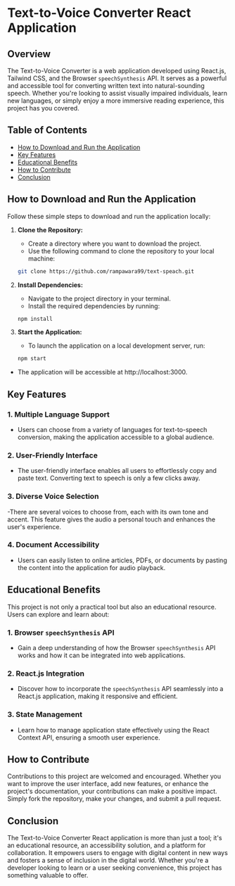 # Text-to-Voice Converter React Application
 

## Overview

The Text-to-Voice Converter is a web application developed using React.js, Tailwind CSS, and the Browser `speechSynthesis` API. It serves as a powerful and accessible tool for converting written text into natural-sounding speech. Whether you're looking to assist visually impaired individuals, learn new languages, or simply enjoy a more immersive reading experience, this project has you covered.

## Table of Contents

- [How to Download and Run the Application](#How-to-Download-and-Run-the-Application)
- [Key Features](#key-features)
- [Educational Benefits](#educational-benefits)
- [How to Contribute](#how-to-contribute)
- [Conclusion](#Conclusion) 

## How to Download and Run the Application

Follow these simple steps to download and run the application locally:

1. **Clone the Repository:**
   - Create a directory where you want to download the project.
   - Use the following command to clone the repository to your local machine:

   ```bash
   git clone https://github.com/rampawara99/text-speach.git

2. **Install Dependencies:**

   - Navigate to the project directory in your terminal.
   - Install the required dependencies by running:

   ```bash
   npm install

3. **Start the Application:**
    - To launch the application on a local development server, run:

   ```bash
   npm start


- The application will be accessible at http://localhost:3000.

## Key Features

### 1. Multiple Language Support
- Users can choose from a variety of languages for text-to-speech conversion, making the application accessible to a global audience.

### 2. User-Friendly Interface
- The user-friendly interface enables all users to effortlessly copy and paste text. Converting text to speech is only a few clicks away.

### 3. Diverse Voice Selection
-There are several voices to choose from, each with its own tone and accent. This feature gives the audio a personal touch and enhances the user's experience.

### 4. Document Accessibility
- Users can easily listen to online articles, PDFs, or documents by pasting the content into the application for audio playback.

## Educational Benefits

This project is not only a practical tool but also an educational resource. Users can explore and learn about:

### 1. Browser `speechSynthesis` API
- Gain a deep understanding of how the Browser `speechSynthesis` API works and how it can be integrated into web applications.

### 2. React.js Integration
- Discover how to incorporate the `speechSynthesis` API seamlessly into a React.js application, making it responsive and efficient.

### 3. State Management
- Learn how to manage application state effectively using the React Context API, ensuring a smooth user experience.

## How to Contribute

Contributions to this project are welcomed and encouraged. Whether you want to improve the user interface, add new features, or enhance the project's documentation, your contributions can make a positive impact. Simply fork the repository, make your changes, and submit a pull request.
  
 
## Conclusion
The Text-to-Voice Converter React application is more than just a tool; it's an educational resource, an accessibility solution, and a platform for collaboration. It empowers users to engage with digital content in new ways and fosters a sense of inclusion in the digital world. Whether you're a developer looking to learn or a user seeking convenience, this project has something valuable to offer.

